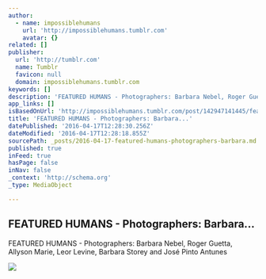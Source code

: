 ```yaml
---
author:
  - name: impossiblehumans
    url: 'http://impossiblehumans.tumblr.com'
    avatar: {}
related: []
publisher:
  url: 'http://tumblr.com'
  name: Tumblr
  favicon: null
  domain: impossiblehumans.tumblr.com
keywords: []
description: 'FEATURED HUMANS - Photographers: Barbara Nebel‎, Roger Guetta, Allyson Marie, Leor Levine, Barbara Storey‎ and José Pinto Antunes‎'
app_links: []
isBasedOnUrl: 'http://impossiblehumans.tumblr.com/post/142947141445/featured-humans-photographers-barbara-nebel'
title: 'FEATURED HUMANS - Photographers: Barbara...'
datePublished: '2016-04-17T12:28:30.256Z'
dateModified: '2016-04-17T12:28:18.855Z'
sourcePath: _posts/2016-04-17-featured-humans-photographers-barbara.md
published: true
inFeed: true
hasPage: false
inNav: false
_context: 'http://schema.org'
_type: MediaObject

---
```

<article style=""><h1>FEATURED HUMANS - Photographers: Barbara...</h1><p>FEATURED HUMANS - Photographers: Barbara Nebel‎, Roger Guetta, Allyson Marie, Leor Levine, Barbara Storey‎ and José Pinto Antunes‎</p><img src="http://36.media.tumblr.com/b3c48d5076d153e919e259a52911a3ed/tumblr_o5s2ikrvN21uf13h7o1_1280.jpg" /></article>